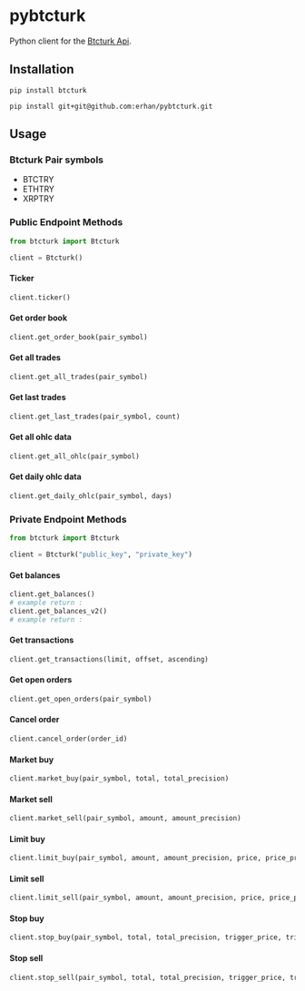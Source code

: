 # pybtcturk
  
Python client for the [Btcturk Api](https://github.com/BTCTrader/broker-api-docs).  
  
  
## Installation  
  
```  
pip install btcturk
```  

```  
pip install git+git@github.com:erhan/pybtcturk.git
```  
  
## Usage  

### Btcturk Pair symbols

 - BTCTRY
 - ETHTRY
 - XRPTRY


### Public Endpoint Methods  

```python 
from btcturk import Btcturk  

client = Btcturk()  
```

#### Ticker
  
```python  
client.ticker()  
```  
  
#### Get order book
  
```python  
client.get_order_book(pair_symbol)
```  
 
#### Get all trades
  
```python  
client.get_all_trades(pair_symbol)
```  

#### Get last trades
  
```python  
client.get_last_trades(pair_symbol, count)
```  

#### Get all ohlc data
  
```python  
client.get_all_ohlc(pair_symbol)
```  

#### Get daily ohlc data
  
```python  
client.get_daily_ohlc(pair_symbol, days)
```  

  
### Private Endpoint Methods  
  
```python 
from btcturk import Btcturk  

client = Btcturk("public_key", "private_key")
```
  
#### Get balances
  
```python  
client.get_balances()
# example return : 
client.get_balances_v2()
# example return : 
```  

#### Get transactions
  
```python  
client.get_transactions(limit, offset, ascending)
```

#### Get open orders
  
```python  
client.get_open_orders(pair_symbol)
```

#### Cancel order
  
```python  
client.cancel_order(order_id)
```

#### Market buy
  
```python  
client.market_buy(pair_symbol, total, total_precision)
```

#### Market sell
  
```python  
client.market_sell(pair_symbol, amount, amount_precision)
```

#### Limit buy
  
```python  
client.limit_buy(pair_symbol, amount, amount_precision, price, price_precision)
```

#### Limit sell
  
```python  
client.limit_sell(pair_symbol, amount, amount_precision, price, price_precision)
```

#### Stop buy
  
```python  
client.stop_buy(pair_symbol, total, total_precision, trigger_price, trigger_price_precision)
```

#### Stop sell
  
```python  
client.stop_sell(pair_symbol, total, total_precision, trigger_price, trigger_price_precision)
```

